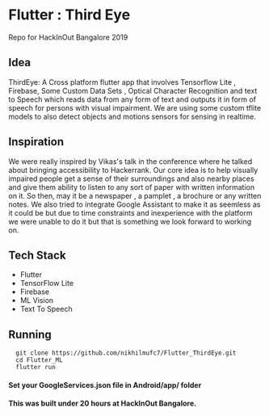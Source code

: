 # Flutter : Third Eye

Repo for HackInOut Bangalore 2019

## Idea

ThirdEye: A Cross platform flutter app that involves Tensorflow Lite , Firebase, Some Custom Data Sets , Optical Character Recognition and text to Speech which reads data from any form of text and outputs it in form of speech for persons with visual impairment. We are using some custom tflite models to also detect objects and motions sensors for sensing in realtime. 

## Inspiration
We were really inspired by Vikas's talk in the conference where he talked about bringing accessibility to Hackerrank. Our core idea is to help visually impaired people get a sense of their surroundings and also nearby places and give them ability to listen to any sort of paper with written information on it. So then, may it be a newspaper , a pamplet , a brochure or any written notes. We also tried to integrate Google Assistant to make it as seemless as it could be but due to time constraints and inexperience with the platform we were unable to do it but that is something we look forward to working on.

## Tech Stack
- Flutter
- TensorFlow Lite
- Firebase 
- ML Vision
- Text To Speech

## Running

``` 
  git clone https://github.com/nikhilmufc7/Flutter_ThirdEye.git
  cd Flutter_ML
  flutter run
```

#### Set your GoogleServices.json file in Android/app/ folder




#### This was built under 20 hours at HackInOut Bangalore.


